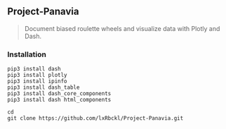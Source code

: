 ## Project-Panavia
> Document biased roulette wheels and visualize data with Plotly and Dash.

### Installation
```
pip3 install dash
pip3 install plotly
pip3 install ipinfo
pip3 install dash_table
pip3 install dash_core_components
pip3 install dash html_components

cd
git clone https://github.com/lxRbckl/Project-Panavia.git
```
